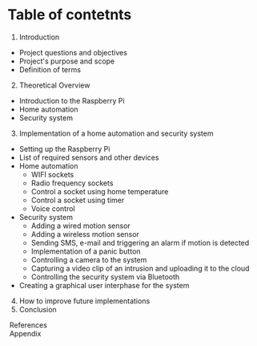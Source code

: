 # Table of contetnts
1. Introduction
  - Project questions and objectives
  - Project's purpose and scope
  - Definition of terms
2. Theoretical Overview
  - Introduction to the Raspberry Pi
  - Home automation
  - Security system
3. Implementation of a home automation and security system
  - Setting up the Raspberry Pi
  - List of required sensors and other devices
  - Home automation
    - WIFI sockets
    - Radio frequency sockets
    - Control a socket using home temperature
    - Control a socket using timer
    - Voice control
  - Security system
    - Adding a wired motion sensor
    - Adding a wireless motion sensor
    - Sending SMS, e-mail and triggering an alarm if motion is detected
    - Implementation of a panic button
    - Controlling a camera to the system
    - Capturing a video clip of an intrusion and uploading it to the cloud
    - Controlling the security system via Bluetooth
  - Creating a graphical user interphase for the system
4. How to improve future implementations
5. Conclusion

&nbsp;References  
&nbsp;Appendix
